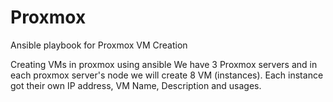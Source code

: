 # Proxmox
Ansible playbook for Proxmox VM Creation

Creating VMs in proxmox using ansible We have 3 Proxmox servers and in each proxmox server's node we will create 8 VM (instances).
Each instance got their own IP address, VM Name, Description and usages.
